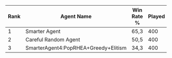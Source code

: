 | Rank | Agent Name | Win Rate % | Played |
|------|------------|----------|--------|
| 1 | Smarter Agent | 65,3 | 400 |
| 2 | Careful Random Agent | 50,5 | 400 |
| 3 | SmarterAgent4:PopRHEA+Greedy+Elitism | 34,3 | 400 |